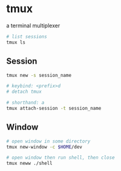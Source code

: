 # tmux

a terminal multiplexer

```bash
# list sessions
tmux ls
```

## Session

```bash
tmux new -s session_name

# keybind: <prefix>d
# detach tmux

# shorthand: a
tmux attach-session -t session_name
```

## Window

```bash
# open window in some directory
tmux new-window -c $HOME/dev

# open window then run shell, then close
tmux neww ./shell
```
